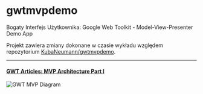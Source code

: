gwtmvpdemo
==========

Bogaty Interfejs Użytkownika: Google Web Toolkit - Model-View-Presenter Demo App

Projekt zawiera zmiany dokonane w czasie wykładu względem repozytorium [KubaNeumann/gwtmvpdemo](https://github.com/KubaNeumann/gwtmvpdemo.git).

***

#### [GWT Articles: MVP Architecture Part I](http://www.gwtproject.org/articles/mvp-architecture.html)

![GWT MVP Diagram](http://www.gwtproject.org/images/mvp_diagram.png)
